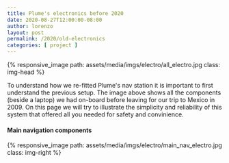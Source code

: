 ```yaml
---
title: Plume's electronics before 2020
date: 2020-08-27T12:00:00-08:00
author: lorenzo
layout: post
permalink: /2020/old-electronics
categories: [ project ]
---
```


{% responsive_image path: assets/media/imgs/electro/all_electro.jpg class: img-head %}

To understand how we re-fitted Plume's nav station it is important to first understand the previous setup. The image above shows all the components (beside a laptop) we had on-board before leaving for our trip to Mexico in 2009. On this page we will try to illustrate the simplicity and reliability of this system that offered all you needed for safety and convinience.

#### Main navigation components
{% responsive_image path: assets/media/imgs/electro/main_nav_electro.jpg class: img-right %}

